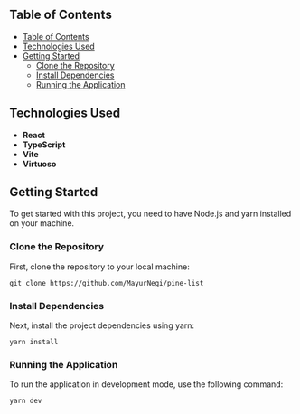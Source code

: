 ## Table of Contents

- [Table of Contents](#table-of-contents)
- [Technologies Used](#technologies-used)
- [Getting Started](#getting-started)
	- [Clone the Repository](#clone-the-repository)
	- [Install Dependencies](#install-dependencies)
	- [Running the Application](#running-the-application)

## Technologies Used

- **React**
- **TypeScript**
- **Vite**
- **Virtuoso**

## Getting Started

To get started with this project, you need to have Node.js and yarn installed on your machine.

### Clone the Repository

First, clone the repository to your local machine:

```git clone https://github.com/MayurNegi/pine-list```

### Install Dependencies

Next, install the project dependencies using yarn:

```yarn install```


### Running the Application

To run the application in development mode, use the following command:

```yarn dev```